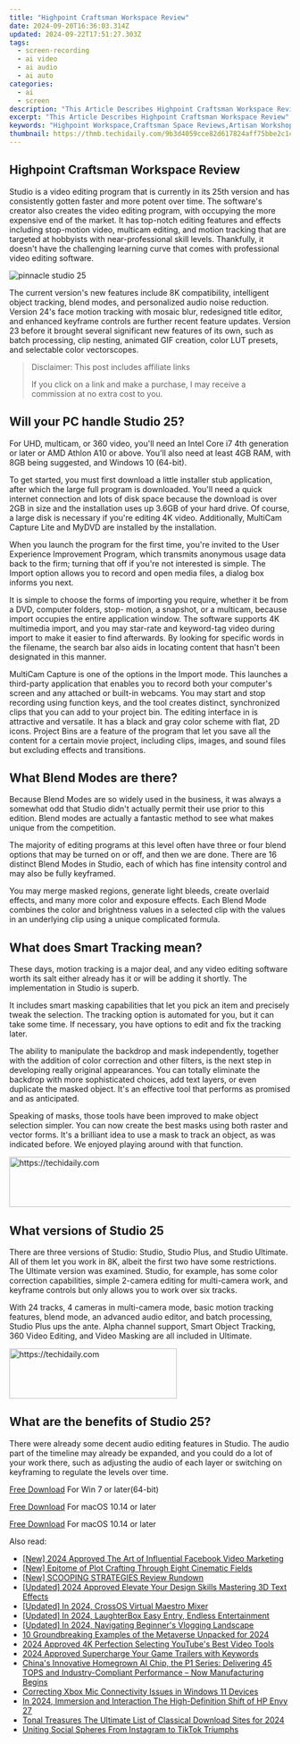 ```yaml
---
title: "Highpoint Craftsman Workspace Review"
date: 2024-09-20T16:36:03.314Z
updated: 2024-09-22T17:51:27.303Z
tags: 
  - screen-recording
  - ai video
  - ai audio
  - ai auto
categories: 
  - ai
  - screen
description: "This Article Describes Highpoint Craftsman Workspace Review"
excerpt: "This Article Describes Highpoint Craftsman Workspace Review"
keywords: "Highpoint Workspace,Craftsman Space Reviews,Artisan Workshop Test,Master Craftsmanship Area,Handmade Studio Insight,Skilled Artisan Review,Talented Creator's Haven"
thumbnail: https://thmb.techidaily.com/9b3d4059cce82d617824aff75bbe2c1cfb1dda056b7a7373daee332b511aa58b.jpg
---
```


## Highpoint Craftsman Workspace Review

 Studio is a video editing program that is currently in its 25th version and has consistently gotten faster and more potent over time. The software's creator also creates the  video editing program, with  occupying the more expensive end of the market.  It has top-notch editing features and effects including stop-motion video, multicam editing, and motion tracking that are targeted at hobbyists with near-professional skill levels. Thankfully, it doesn't have the challenging learning curve that comes with professional video editing software.

![pinnacle studio 25](https://images.wondershare.com/filmora/article-images/2022/07/pinnacle-studio-25.jpg)

The current version's new features include 8K compatibility, intelligent object tracking, blend modes, and personalized audio noise reduction. Version 24's face motion tracking with mosaic blur, redesigned title editor, and enhanced keyframe controls are further recent feature updates. Version 23 before it brought several significant new features of its own, such as batch processing, clip nesting, animated GIF creation, color LUT presets, and selectable color vectorscopes.

>  Disclaimer: This post includes affiliate links
>
>  If you click on a link and make a purchase, I may receive a commission at no extra cost to you.
>

## Will your PC handle  Studio 25?

For UHD, multicam, or 360 video, you'll need an Intel Core i7 4th generation or later or AMD Athlon A10 or above. You'll also need at least 4GB RAM, with 8GB being suggested, and Windows 10 (64-bit).

To get started, you must first download a little installer stub application, after which the large full program is downloaded. You'll need a quick internet connection and lots of disk space because the download is over 2GB in size and the installation uses up 3.6GB of your hard drive. Of course, a large disk is necessary if you're editing 4K video. Additionally, MultiCam Capture Lite and MyDVD are installed by the installation.

When you launch the program for the first time, you're invited to the User Experience Improvement Program, which transmits anonymous usage data back to the firm; turning that off if you're not interested is simple. The Import option allows you to record and open media files, a dialog box informs you next.

It is simple to choose the forms of importing you require, whether it be from a DVD, computer folders, stop- motion, a snapshot, or a multicam, because import occupies the entire application window. The software supports 4K multimedia import, and you may star-rate and keyword-tag video during import to make it easier to find afterwards. By looking for specific words in the filename, the search bar also aids in locating content that hasn't been designated in this manner.

MultiCam Capture is one of the options in the Import mode. This launches a third-party application that enables you to record both your computer's screen and any attached or built-in webcams. You may start and stop recording using function keys, and the tool creates distinct, synchronized clips that you can add to your project bin. The editing interface in  is attractive and versatile. It has a black and gray color scheme with flat, 2D icons. Project Bins are a feature of the program that let you save all the content for a certain movie project, including clips, images, and sound files but excluding effects and transitions.

## What Blend Modes are there?

Because Blend Modes are so widely used in the business, it was always a somewhat odd that  Studio didn't actually permit their use prior to this edition. Blend modes are actually a fantastic method to see what makes  unique from the competition.

The majority of editing programs at this level often have three or four blend options that may be turned on or off, and then we are done. There are 16 distinct Blend Modes in  Studio, each of which has fine intensity control and may also be fully keyframed.

You may merge masked regions, generate light bleeds, create overlaid effects, and many more color and exposure effects. Each Blend Mode combines the color and brightness values in a selected clip with the values in an underlying clip using a unique complicated formula.

## What does Smart Tracking mean?

These days, motion tracking is a major deal, and any video editing software worth its salt either already has it or will be adding it shortly. The implementation in  Studio is superb.

It includes smart masking capabilities that let you pick an item and precisely tweak the selection. The tracking option is automated for you, but it can take some time. If necessary, you have options to edit and fix the tracking later.

The ability to manipulate the backdrop and mask independently, together with the addition of color correction and other filters, is the next step in developing really original appearances. You can totally eliminate the backdrop with more sophisticated choices, add text layers, or even duplicate the masked object. It's an effective tool that performs as promised and as anticipated.

Speaking of masks, those tools have been improved to make object selection simpler. You can now create the best masks using both raster and vector forms. It's a brilliant idea to use a mask to track an object, as was indicated before. We enjoyed playing around with that function.

<!-- affiliate ads begin -->
<a href="https://appsumo.8odi.net/c/5597632/2130886/7443" target="_top" id="2130886">
  <img src="//a.impactradius-go.com/display-ad/7443-2130886" border="0" alt="https://techidaily.com" width="728" height="90"/>
</a>
<img height="0" width="0" src="https://appsumo.8odi.net/i/5597632/2130886/7443" style="position:absolute;visibility:hidden;" border="0" />
<!-- affiliate ads end -->

## What versions of  Studio 25

There are three versions of  Studio: Studio, Studio Plus, and Studio Ultimate. All of them let you work in 8K, albeit the first two have some restrictions. The Ultimate version was examined. Studio, for example, has some color correction capabilities, simple 2-camera editing for multi-camera work, and keyframe controls but only allows you to work over six tracks.

With 24 tracks, 4 cameras in multi-camera mode, basic motion tracking features, blend mode, an advanced audio editor, and batch processing, Studio Plus ups the ante. Alpha channel support, Smart Object Tracking, 360 Video Editing, and Video Masking are all included in Ultimate.

<!-- affiliate ads begin -->
<a href="https://aligracehair.sjv.io/c/5597632/1975802/19272" target="_top" id="1975802">
  <img src="//a.impactradius-go.com/display-ad/19272-1975802" border="0" alt="https://techidaily.com" width="300" height="90"/>
</a>
<img height="0" width="0" src="https://aligracehair.sjv.io/i/5597632/1975802/19272" style="position:absolute;visibility:hidden;" border="0" />
<!-- affiliate ads end -->

## What are the benefits of  Studio 25?

There were already some decent audio editing features in  Studio. The audio part of the timeline may already be expanded, and you could do a lot of your work there, such as adjusting the audio of each layer or switching on keyframing to regulate the levels over time.

[Free Download](https://tools.techidaily.com/wondershare/filmora/download/) For Win 7 or later(64-bit)

[Free Download](https://tools.techidaily.com/wondershare/filmora/download/) For macOS 10.14 or later

[Free Download](https://tools.techidaily.com/wondershare/filmora/download/) For macOS 10.14 or later

<ins class="adsbygoogle"
     style="display:block"
     data-ad-format="autorelaxed"
     data-ad-client="ca-pub-7571918770474297"
     data-ad-slot="1223367746"></ins>

<ins class="adsbygoogle"
     style="display:block"
     data-ad-format="autorelaxed"
     data-ad-client="ca-pub-7571918770474297"
     data-ad-slot="1223367746"></ins>



<ins class="adsbygoogle"
     style="display:block"
     data-ad-client="ca-pub-7571918770474297"
     data-ad-slot="8358498916"
     data-ad-format="auto"
     data-full-width-responsive="true"></ins>


<span class="atpl-alsoreadstyle">Also read:</span>
<div><ul>
<li><a href="https://facebook-video-recording.techidaily.com/new-2024-approved-the-art-of-influential-facebook-video-marketing/"><u>[New] 2024 Approved The Art of Influential Facebook Video Marketing</u></a></li>
<li><a href="https://fox-boxes.techidaily.com/new-epitome-of-plot-crafting-through-eight-cinematic-fields/"><u>[New] Epitome of Plot Crafting Through Eight Cinematic Fields</u></a></li>
<li><a href="https://fox-boxes.techidaily.com/new-scooping-strategies-review-rundown/"><u>[New] SCOOPING STRATEGIES Review Rundown</u></a></li>
<li><a href="https://fox-boxes.techidaily.com/updated-2024-approved-elevate-your-design-skills-mastering-3d-text-effects/"><u>[Updated] 2024 Approved Elevate Your Design Skills Mastering 3D Text Effects</u></a></li>
<li><a href="https://fox-boxes.techidaily.com/updated-in-2024-crossos-virtual-maestro-mixer/"><u>[Updated] In 2024, CrossOS Virtual Maestro Mixer</u></a></li>
<li><a href="https://fox-boxes.techidaily.com/updated-in-2024-laughterbox-easy-entry-endless-entertainment/"><u>[Updated] In 2024, LaughterBox Easy Entry, Endless Entertainment</u></a></li>
<li><a href="https://fox-boxes.techidaily.com/updated-in-2024-navigating-beginners-vlogging-landscape/"><u>[Updated] In 2024, Navigating Beginner's Vlogging Landscape</u></a></li>
<li><a href="https://extra-hints.techidaily.com/10-groundbreaking-examples-of-the-metaverse-unpacked-for-2024/"><u>10 Groundbreaking Examples of the Metaverse Unpacked for 2024</u></a></li>
<li><a href="https://extra-hints.techidaily.com/2024-approved-4k-perfection-selecting-youtubes-best-video-tools/"><u>2024 Approved 4K Perfection Selecting YouTube's Best Video Tools</u></a></li>
<li><a href="https://youtube-stream.techidaily.com/2024-approved-supercharge-your-game-trailers-with-keywords/"><u>2024 Approved Supercharge Your Game Trailers with Keywords</u></a></li>
<li><a href="https://hardware-help.techidaily.com/chinas-innovative-homegrown-ai-chip-the-p1-series-delivering-45-tops-and-industry-compliant-performance-now-manufacturing-begins/"><u>China's Innovative Homegrown AI Chip, the P1 Series: Delivering 45 TOPS and Industry-Compliant Performance – Now Manufacturing Begins</u></a></li>
<li><a href="https://windows11.techidaily.com/correcting-xbox-mic-connectivity-issues-in-windows-11-devices/"><u>Correcting Xbox Mic Connectivity Issues in Windows 11 Devices</u></a></li>
<li><a href="https://fox-helps.techidaily.com/in-2024-immersion-and-interaction-the-high-definition-shift-of-hp-envy-27/"><u>In 2024, Immersion and Interaction The High-Definition Shift of HP Envy 27</u></a></li>
<li><a href="https://fox-info.techidaily.com/tonal-treasures-the-ultimate-list-of-classical-download-sites-for-2024/"><u>Tonal Treasures The Ultimate List of Classical Download Sites for 2024</u></a></li>
<li><a href="https://fox-boxes.techidaily.com/uniting-social-spheres-from-instagram-to-tiktok-triumphs/"><u>Uniting Social Spheres From Instagram to TikTok Triumphs</u></a></li>
</ul></div>

